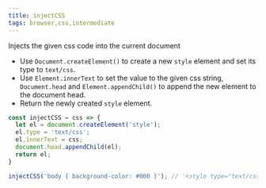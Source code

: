 ```yaml
---
title: injectCSS
tags: browser,css,intermediate
---
```


Injects the given css code into the current document

- Use `Document.createElement()` to create a new `style` element and set its type to `text/css`.
- Use `Element.innerText` to set the value to the given css string, `Document.head` and `Element.appendChild()` to append the new element to the document head.
- Return the newly created `style` element.

```js
const injectCSS = css => {
  let el = document.createElement('style');
  el.type = 'text/css';
  el.innerText = css;
  document.head.appendChild(el);
  return el;
}
```

```js
injectCSS('body { background-color: #000 }'); // '<style type="text/css">body { background-color: #000 }</style>'
```
